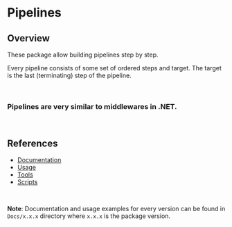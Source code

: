 # Pipelines

## Overview

These package allow building pipelines step by step.

Every pipeline consists of some set of ordered steps and target. The target is the last (terminating) step of the pipeline.

<br/>

### **Pipelines are very similar to middlewares in .NET.**

<br/>

## References

  - [Documentation](https://github.com/devuniverse0/Pipelines/blob/main/DevUniverse.Pipelines/Docs/1.0.1/Pipelines.md)
  - [Usage](https://github.com/devuniverse0/Pipelines/blob/main/DevUniverse.Pipelines/Docs/1.0.1/Usage.md)
  - [Tools](https://github.com/devuniverse0/Pipelines/tree/dev/DevUniverse.Pipelines/Docs/Tools)
  - [Scripts](https://github.com/devuniverse0/Pipelines/tree/dev/DevUniverse.Pipelines/Scripts)

<br/>

**Note**: Documentation and usage examples for every version can be found in `Docs/x.x.x` directory where `x.x.x` is the package version.